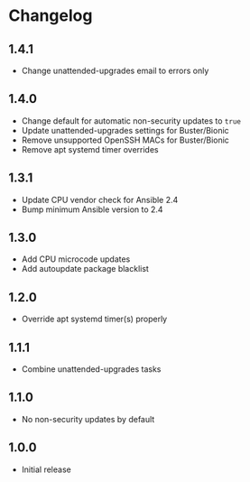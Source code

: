 Changelog
=========

1.4.1
-----
* Change unattended-upgrades email to errors only

1.4.0
-----
* Change default for automatic non-security updates to `true`
* Update unattended-upgrades settings for Buster/Bionic
* Remove unsupported OpenSSH MACs for Buster/Bionic
* Remove apt systemd timer overrides

1.3.1
-----
* Update CPU vendor check for Ansible 2.4
* Bump minimum Ansible version to 2.4

1.3.0
-----
* Add CPU microcode updates
* Add autoupdate package blacklist

1.2.0
-----
* Override apt systemd timer(s) properly

1.1.1
-----
* Combine unattended-upgrades tasks

1.1.0
-----
* No non-security updates by default

1.0.0
-----
* Initial release
